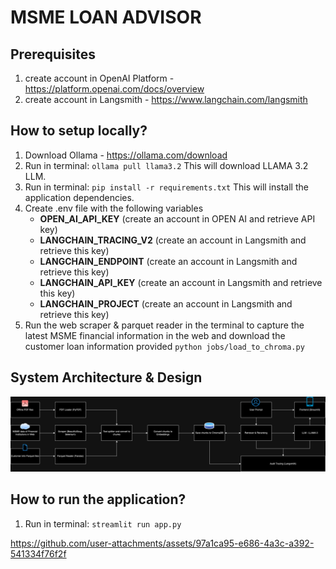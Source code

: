 # MSME LOAN ADVISOR #

## Prerequisites
1) create account in OpenAI Platform - https://platform.openai.com/docs/overview
2) create account in Langsmith - https://www.langchain.com/langsmith

## How to setup locally?
1) Download Ollama - https://ollama.com/download
2) Run in terminal: 
    `ollama pull llama3.2` 
    This will download LLAMA 3.2 LLM.
3) Run in terminal:
    `pip install -r requirements.txt`
    This will install the application dependencies.
4) Create .env file with the following variables
    - <b>OPEN_AI_API_KEY</b> (create an account in OPEN AI and retrieve API key)
    - <b>LANGCHAIN_TRACING_V2</b> (create an account in Langsmith and retrieve this key)
    - <b>LANGCHAIN_ENDPOINT</b> (create an account in Langsmith and retrieve this key)
    - <b>LANGCHAIN_API_KEY</b> (create an account in Langsmith and retrieve this key)
    - <b>LANGCHAIN_PROJECT</b> (create an account in Langsmith and retrieve this key)
5) Run the web scraper & parquet reader in the terminal to capture the latest MSME financial information in the web and download the customer loan information provided
    `python jobs/load_to_chroma.py`

## System Architecture & Design
![alt text](media/assets/system_architecture.png)

## How to run the application?
1) Run in terminal:
    `streamlit run app.py`



https://github.com/user-attachments/assets/97a1ca95-e686-4a3c-a392-541334f76f2f

